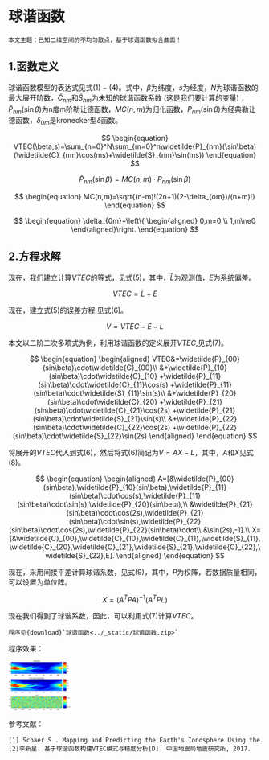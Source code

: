 # 球谐函数

```{note} 
本文主题：已知二维空间的不均匀散点，基于球谐函数拟合曲面！
```
## 1.函数定义

球谐函数模型的表达式见式$(1)-(4)$。式中，$\beta$为纬度，$s$为经度，$N$为球谐函数的最大展开阶数，$\widetilde{C}_{nm}$和$\widetilde{S}_{nm}$为未知的球谐函数系数 (这是我们要计算的变量) ，$\widetilde{P}_{nm}(\sin\beta)$为n度m阶勒让德函数，$MC(n,m)$为归化函数，$P_{nm}(\sin\beta)$为经典勒让德函数，$\delta_{0m}$是kronecker型$\delta$函数。

$$
\begin{equation}
	VTEC(\beta,s)=\sum_{n=0}^N\sum_{m=0}^n\widetilde{P}_{nm}(\sin\beta)(\widetilde{C}_{nm}\cos(ms)+\widetilde{S}_{nm}\sin(ms))
\end{equation}
$$

$$
\begin{equation}
	\widetilde{P}_{nm}(\sin\beta)=MC(n,m)\cdot P_{nm}(\sin\beta)
\end{equation}
$$

$$
\begin{equation}
	MC(n,m)=\sqrt{(n-m)!(2n+1)(2-\delta_{om})/(n+m)!}
\end{equation}
$$

$$
\begin{equation}
	\delta_{0m}=\left\{
	\begin{aligned}
		0,m=0 \\
		1,m\ne0
	\end{aligned}\right.
\end{equation}
$$

## 2.方程求解

现在，我们建立计算$VTEC$的等式，见式$(5)$，其中，$\hat{L}$为观测值，$E$为系统偏差。

$$
\begin{equation}
	VTEC=\hat{L}+E
\end{equation}
$$

现在，建立式(5)的误差方程,见式$(6)$。

$$
\begin{equation}
    V=VTEC-E-L
\end{equation}
$$

本文以二阶二次多项式为例，利用球谐函数的定义展开$VTEC$,见式$(7)$。

$$
\begin{equation}
	\begin{aligned}
		VTEC&=\widetilde{P}_{00}(sin\beta)\cdot\widetilde{C}_{00}\\
		&+\widetilde{P}_{10}(sin\beta)\cdot\widetilde{C}_{10}
		+\widetilde{P}_{11}(sin\beta)\cdot\widetilde{C}_{11}\cos(s)
		+\widetilde{P}_{11}(sin\beta)\cdot\widetilde{S}_{11}\sin(s)\\
		&+\widetilde{P}_{20}(sin\beta)\cdot\widetilde{C}_{20}
		+\widetilde{P}_{21}(sin\beta)\cdot\widetilde{C}_{21}\cos(2s)
		+\widetilde{P}_{21}(sin\beta)\cdot\widetilde{S}_{21}\sin(s)\\
		&+\widetilde{P}_{22}(sin\beta)\cdot\widetilde{C}_{22}\cos(2s)
		+\widetilde{P}_{22}(sin\beta)\cdot\widetilde{S}_{22}\sin(2s)
	\end{aligned}
\end{equation}
$$

将展开的$VTEC$代入到式$(6)$，然后将式$(6)$简记为$V=AX-L$，其中，$A$和$X$见式$(8)$。

$$
\begin{equation}
	\begin{aligned}
		A=[&\widetilde{P}_{00}(sin\beta),\widetilde{P}_{10}(sin\beta),\widetilde{P}_{11}(sin\beta)\cdot\cos(s),\widetilde{P}_{11}(sin\beta)\cdot\sin(s),\widetilde{P}_{20}(sin\beta),\\
	    &\widetilde{P}_{21}(sin\beta)\cdot\cos(2s),\widetilde{P}_{21}(sin\beta)\cdot\sin(s),\widetilde{P}_{22}(sin\beta)\cdot\cos(2s),\widetilde{P}_{22}(sin\beta)\cdot\\
		&\sin(2s),-1].\\
		X=[&\widetilde{C}_{00},\widetilde{C}_{10},\widetilde{C}_{11},\widetilde{S}_{11},\widetilde{C}_{20},\widetilde{C}_{21},\widetilde{S}_{21},\widetilde{C}_{22},\widetilde{S}_{22},E].
	\end{aligned}
\end{equation}
$$

现在，采用间接平差计算球谐系数，见式$(9)$，其中，$P$为权阵，若数据质量相同，可以设置为单位阵。

$$
X=(A^TPA)^{-1}(A^TPL)
$$

现在我们得到了球谐系数，因此，可以利用式$(7)$计算$VTEC$。

```{tip}
程序见{download}`球谐函数<../_static/球谐函数.zip>`
```

程序效果：

<img src="..\_static\13.png" alt="13" style="zoom:12%;" />

参考文献：

```latex
[1] Schaer S . Mapping and Predicting the Earth's Ionosphere Using the Global Positioning System[J]. Geod Geophys.arb.schweiz, 1999.
[2]李新星. 基于球谐函数构建VTEC模式与精度分析[D]. 中国地震局地震研究所, 2017.
```